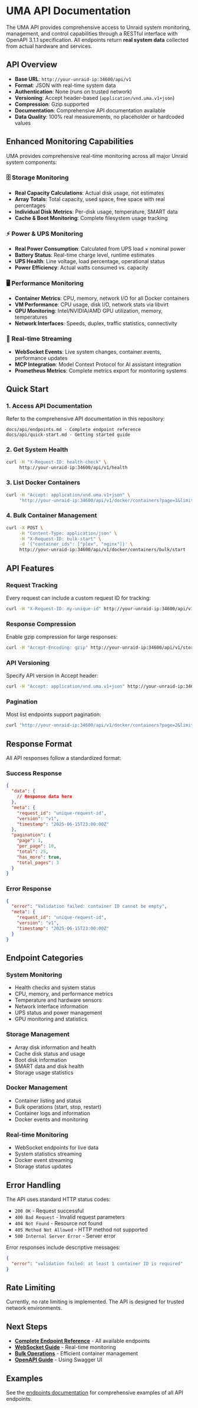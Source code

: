 # UMA API Documentation

The UMA API provides comprehensive access to Unraid system monitoring, management, and control capabilities through a RESTful interface with OpenAPI 3.1.1 specification. All endpoints return **real system data** collected from actual hardware and services.

## API Overview

- **Base URL**: `http://your-unraid-ip:34600/api/v1`
- **Format**: JSON with real-time system data
- **Authentication**: None (runs on trusted network)
- **Versioning**: Accept header-based (`application/vnd.uma.v1+json`)
- **Compression**: Gzip supported
- **Documentation**: Comprehensive API documentation available
- **Data Quality**: 100% real measurements, no placeholder or hardcoded values

## Enhanced Monitoring Capabilities

UMA provides comprehensive real-time monitoring across all major Unraid system components:

### 🗄️ **Storage Monitoring**
- **Real Capacity Calculations**: Actual disk usage, not estimates
- **Array Totals**: Total capacity, used space, free space with real percentages
- **Individual Disk Metrics**: Per-disk usage, temperature, SMART data
- **Cache & Boot Monitoring**: Complete filesystem usage tracking

### ⚡ **Power & UPS Monitoring**
- **Real Power Consumption**: Calculated from UPS load × nominal power
- **Battery Status**: Real-time charge level, runtime estimates
- **UPS Health**: Line voltage, load percentage, operational status
- **Power Efficiency**: Actual watts consumed vs. capacity

### 🖥️ **Performance Monitoring**
- **Container Metrics**: CPU, memory, network I/O for all Docker containers
- **VM Performance**: CPU usage, disk I/O, network stats via libvirt
- **GPU Monitoring**: Intel/NVIDIA/AMD GPU utilization, memory, temperatures
- **Network Interfaces**: Speeds, duplex, traffic statistics, connectivity

### 📡 **Real-time Streaming**
- **WebSocket Events**: Live system changes, container events, performance updates
- **MCP Integration**: Model Context Protocol for AI assistant integration
- **Prometheus Metrics**: Complete metrics export for monitoring systems

## Quick Start

### 1. Access API Documentation
Refer to the comprehensive API documentation in this repository:
```
docs/api/endpoints.md - Complete endpoint reference
docs/api/quick-start.md - Getting started guide
```

### 2. Get System Health
```bash
curl -H "X-Request-ID: health-check" \
     http://your-unraid-ip:34600/api/v1/health
```

### 3. List Docker Containers
```bash
curl -H "Accept: application/vnd.uma.v1+json" \
     "http://your-unraid-ip:34600/api/v1/docker/containers?page=1&limit=10"
```

### 4. Bulk Container Management
```bash
curl -X POST \
     -H "Content-Type: application/json" \
     -H "X-Request-ID: bulk-start" \
     -d '{"container_ids": ["plex", "nginx"]}' \
     http://your-unraid-ip:34600/api/v1/docker/containers/bulk/start
```

## API Features

### Request Tracking
Every request can include a custom request ID for tracking:
```bash
curl -H "X-Request-ID: my-unique-id" http://your-unraid-ip:34600/api/v1/health
```

### Response Compression
Enable gzip compression for large responses:
```bash
curl -H "Accept-Encoding: gzip" http://your-unraid-ip:34600/api/v1/storage/disks
```

### API Versioning
Specify API version in Accept header:
```bash
curl -H "Accept: application/vnd.uma.v1+json" http://your-unraid-ip:34600/api/v1/health
```

### Pagination
Most list endpoints support pagination:
```bash
curl "http://your-unraid-ip:34600/api/v1/docker/containers?page=2&limit=5"
```

## Response Format

All API responses follow a standardized format:

### Success Response
```json
{
  "data": {
    // Response data here
  },
  "meta": {
    "request_id": "unique-request-id",
    "version": "v1",
    "timestamp": "2025-06-15T23:00:00Z"
  },
  "pagination": {
    "page": 1,
    "per_page": 10,
    "total": 25,
    "has_more": true,
    "total_pages": 3
  }
}
```

### Error Response
```json
{
  "error": "Validation failed: container ID cannot be empty",
  "meta": {
    "request_id": "unique-request-id",
    "version": "v1",
    "timestamp": "2025-06-15T23:00:00Z"
  }
}
```

## Endpoint Categories

### System Monitoring
- Health checks and system status
- CPU, memory, and performance metrics
- Temperature and hardware sensors
- Network interface information
- UPS status and power management
- GPU monitoring and statistics

### Storage Management
- Array disk information and health
- Cache disk status and usage
- Boot disk information
- SMART data and disk health
- Storage usage statistics

### Docker Management
- Container listing and status
- Bulk operations (start, stop, restart)
- Container logs and information
- Docker events and monitoring

### Real-time Monitoring
- WebSocket endpoints for live data
- System statistics streaming
- Docker event streaming
- Storage status updates

## Error Handling

The API uses standard HTTP status codes:

- `200 OK` - Request successful
- `400 Bad Request` - Invalid request parameters
- `404 Not Found` - Resource not found
- `405 Method Not Allowed` - HTTP method not supported
- `500 Internal Server Error` - Server error

Error responses include descriptive messages:
```json
{
  "error": "validation failed: at least 1 container ID is required"
}
```

## Rate Limiting

Currently, no rate limiting is implemented. The API is designed for trusted network environments.

## Next Steps

- **[Complete Endpoint Reference](endpoints.md)** - All available endpoints
- **[WebSocket Guide](websockets.md)** - Real-time monitoring
- **[Bulk Operations](bulk-operations.md)** - Efficient container management
- **[OpenAPI Guide](openapi-guide.md)** - Using Swagger UI

## Examples

See the [endpoints documentation](endpoints.md) for comprehensive examples of all API endpoints.
